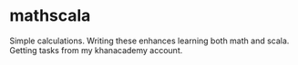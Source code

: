 mathscala
=========
Simple calculations. Writing these enhances learning both math and scala. Getting tasks from my khanacademy account. 
